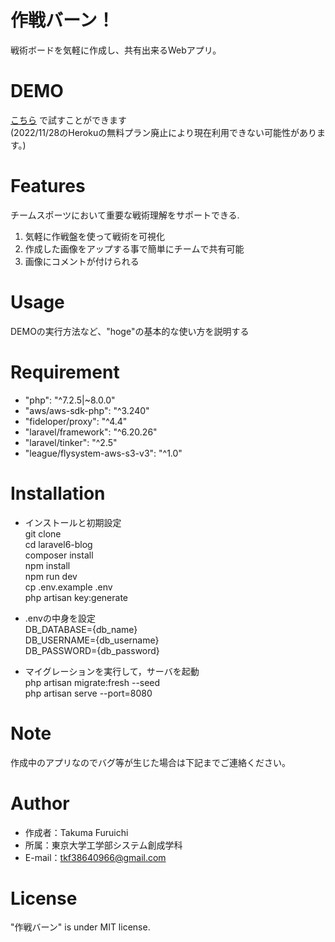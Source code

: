 # 作戦バーン！
 
戦術ボードを気軽に作成し、共有出来るWebアプリ。

# DEMO
 
[こちら](https://evil-barrow-43093.herokuapp.com/)
で試すことができます  
(2022/11/28のHerokuの無料プラン廃止により現在利用できない可能性があります。)
 
# Features

チームスポーツにおいて重要な戦術理解をサポートできる.
1. 気軽に作戦盤を使って戦術を可視化  
2. 作成した画像をアップする事で簡単にチームで共有可能
3. 画像にコメントが付けられる

# Usage
 
DEMOの実行方法など、"hoge"の基本的な使い方を説明する

# Requirement
 
 * "php": "^7.2.5|~8.0.0"
 * "aws/aws-sdk-php": "^3.240"
 * "fideloper/proxy": "^4.4"
 * "laravel/framework": "^6.20.26"
 * "laravel/tinker": "^2.5"
 * "league/flysystem-aws-s3-v3": "^1.0"
 

# Installation
* インストールと初期設定   
git clone  
cd laravel6-blog  
composer install  
npm install  
npm run dev  
cp .env.example .env  
php artisan key:generate  

* .envの中身を設定  
DB_DATABASE={db_name}  
DB_USERNAME={db_username}  
DB_PASSWORD={db_password} 

* マイグレーションを実行して，サーバを起動  
php artisan migrate:fresh --seed  
php artisan serve --port=8080  

 
# Note
 
作成中のアプリなのでバグ等が生じた場合は下記までご連絡ください。
 
# Author
 
* 作成者：Takuma Furuichi
* 所属：東京大学工学部システム創成学科
* E-mail：tkf38640966@gmail.com


# License
 
"作戦バーン" is under MIT license.

